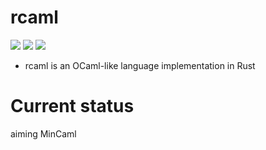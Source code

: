 # rcaml
[![](https://img.shields.io/travis/maekawatoshiki/rcaml.svg?style=flat-square)](https://travis-ci.org/maekawatoshiki/rcaml)
[![](https://circleci.com/gh/maekawatoshiki/rcaml.svg?style=svg)](https://circleci.com/gh/maekawatoshiki/rcaml)
[![](http://img.shields.io/badge/license-MIT-blue.svg?style=flat-square)](./LICENSE)

- rcaml is an OCaml-like language implementation in Rust

# Current status

aiming MinCaml

